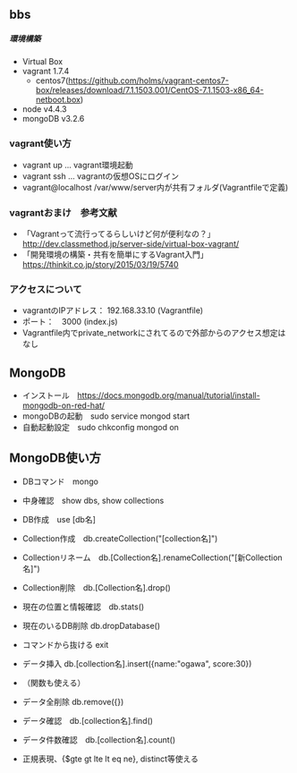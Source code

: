 ## bbs

##### 環境構築
* Virtual Box
* vagrant 1.7.4
  * centos7(https://github.com/holms/vagrant-centos7-box/releases/download/7.1.1503.001/CentOS-7.1.1503-x86_64-netboot.box)
* node v4.4.3
* mongoDB v3.2.6

### vagrant使い方
* vagrant up ... vagrant環境起動
* vagrant ssh ... vagrantの仮想OSにログイン
* vagrant@localhost /var/www/server内が共有フォルダ(Vagrantfileで定義)

### vagrantおまけ　参考文献
* 「Vagrantって流行ってるらしいけど何が便利なの？」　http://dev.classmethod.jp/server-side/virtual-box-vagrant/
* 「開発環境の構築・共有を簡単にするVagrant入門」　https://thinkit.co.jp/story/2015/03/19/5740

### アクセスについて
* vagrantのIPアドレス： 192.168.33.10 (Vagrantfile)
* ポート：　3000 (index.js)
* Vagrantfile内でprivate_networkにされてるので外部からのアクセス想定はなし

## MongoDB
* インストール　https://docs.mongodb.org/manual/tutorial/install-mongodb-on-red-hat/
* mongoDBの起動　sudo service mongod start
* 自動起動設定　sudo chkconfig mongod on

## MongoDB使い方
* DBコマンド　mongo
* 中身確認　show dbs, show collections
* DB作成　use [db名]
* Collection作成　db.createCollection("[collection名]")
* Collectionリネーム　db.[Collection名].renameCollection("[新Collection名]")
* Collection削除　db.[Collection名].drop()
* 現在の位置と情報確認　db.stats()
* 現在のいるDB削除 db.dropDatabase()
* コマンドから抜ける exit

* データ挿入 db.[collection名].insert({name:"ogawa", score:30})
* （関数も使える）
* データ全削除 db.remove({})
* データ確認　db.[collection名].find()
* データ件数確認　db.[collection名].count()
* 正規表現、{$gte gt lte lt eq ne}, distinct等使える
